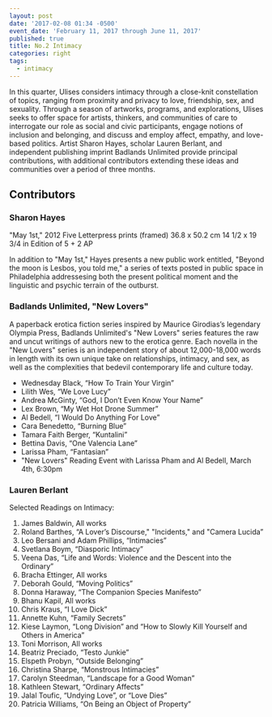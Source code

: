 ```yaml
---
layout: post
date: '2017-02-08 01:34 -0500'
event_date: 'February 11, 2017 through June 11, 2017'
published: true
title: No.2 Intimacy
categories: right
tags:
  - intimacy
---
```


In this quarter, Ulises considers intimacy through a close-knit constellation of topics, ranging from proximity and privacy to love, friendship, sex, and sexuality. Through a season of artworks, programs, and explorations, Ulises seeks to offer space for artists, thinkers, and communities of care to interrogate our role as social and civic participants, engage notions of inclusion and belonging, and discuss and employ affect, empathy, and love-based politics. Artist Sharon Hayes, scholar Lauren Berlant, and independent publishing imprint Badlands Unlimited provide principal contributions, with additional contributors extending these ideas and communities over a period of three months.


## Contributors


### Sharon Hayes

"May 1st," 2012
Five Letterpress prints (framed)
36.8 x 50.2 cm
14 1/2 x 19 3/4 in
Edition of 5 + 2 AP 

In addition to "May 1st," Hayes presents a new public work entitled, "Beyond the moon is Lesbos, you told me," a series of texts posted in public space in Philadelphia addressesing both the present political moment and the linguistic and psychic terrain of the outburst.

### Badlands Unlimited, "New Lovers"

A paperback erotica fiction series inspired by Maurice Girodias’s legendary Olympia Press, Badlands Unlimited's "New Lovers" series features the raw and uncut writings of authors new to the erotica genre. Each novella in the "New Lovers" series is an independent story of about 12,000-18,000 words in length with its own unique take on relationships, intimacy, and sex, as well as the complexities that bedevil contemporary life and culture today. 

- Wednesday Black, “How To Train Your Virgin”
- Lilith Wes, “We Love Lucy” 
- Andrea McGinty, “God, I Don’t Even Know Your Name”  
- Lex Brown, “My Wet Hot Drone Summer” 
- Al Bedell, “I Would Do Anything For Love”
- Cara Benedetto, “Burning Blue” 
- Tamara Faith Berger, “Kuntalini” 
- Bettina Davis, “One Valencia Lane”
- Larissa Pham, “Fantasian” 
- "New Lovers" Reading Event with Larissa Pham and Al Bedell, March 4th, 6:30pm


### Lauren Berlant

Selected Readings on Intimacy:

1. James Baldwin, All works
1. Roland Barthes, “A Lover’s Discourse," "Incidents," and "Camera Lucida”
1. Leo Bersani and Adam Phillips, “Intimacies”
1. Svetlana Boym, “Diasporic Intimacy”
1. Veena Das, “Life and Words: Violence and the Descent into the Ordinary”
1. Bracha Ettinger, All works
1. Deborah Gould, “Moving Politics”
1. Donna Haraway, “The Companion Species Manifesto”
1. Bhanu Kapil, All works
1. Chris Kraus, “I Love Dick”
1. Annette Kuhn, “Family Secrets”
1. Kiese Laymon, “Long Division” and “How to Slowly Kill Yourself and Others in America”
1. Toni Morrison, All works
1. Beatriz Preciado, “Testo Junkie”
1. Elspeth Probyn, “Outside Belonging”
1. Christina Sharpe, “Monstrous Intimacies”
1. Carolyn Steedman, “Landscape for a Good Woman”
1. Kathleen Stewart, “Ordinary Affects”
1. Jalal Toufic, “Undying Love”, or “Love Dies”
1. Patricia Williams, “On Being an Object of Property”

